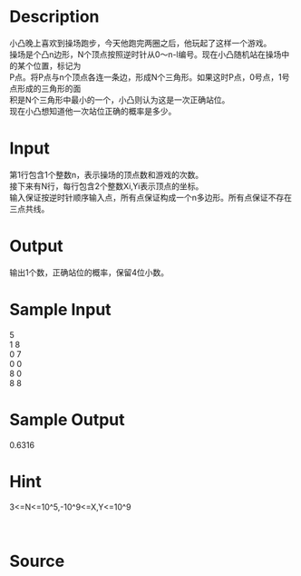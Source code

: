 
# Description

<div class="content"><div>小凸晚上喜欢到操场跑步，今天他跑完两圈之后，他玩起了这样一个游戏。</div>
<div>操场是个凸n边形，N个顶点按照逆时针从0～n-l编号。现在小凸随机站在操场中的某个位置，标记为</div>
<div>P点。将P点与n个顶点各连一条边，形成N个三角形。如果这时P点，0号点，1号点形成的三角形的面</div>
<div>积是N个三角形中最小的一个，小凸则认为这是一次正确站位。</div>
<div>现在小凸想知道他一次站位正确的概率是多少。</div>
<div></div>
<p></p></div>

# Input

<div class="content"><div>第1行包含1个整数n，表示操场的顶点数和游戏的次数。</div>
<div>接下来有N行，每行包含2个整数Xi,Yi表示顶点的坐标。</div>
<div>输入保证按逆时针顺序输入点，所有点保证构成一个n多边形。所有点保证不存在三点共线。</div>
<div></div>
<p></p></div>

# Output

<div class="content"><div>输出1个数，正确站位的概率，保留4位小数。</div>
<div></div>
<p></p></div>

# Sample Input

<div class="content"><span class="sampledata">5<br/>
1 8<br/>
0 7<br/>
0 0 <br/>
8 0<br/>
8 8</span></div>

# Sample Output

<div class="content"><span class="sampledata">0.6316</span></div>

# Hint

<div class="content"><p></p><p>3&lt;=N&lt;=10^5,-10^9&lt;=X,Y&lt;=10^9</p><br/>
<p></p><p></p></div>

# Source

<div class="content"><p><a href="problemset.php?search="></a></p></div>

